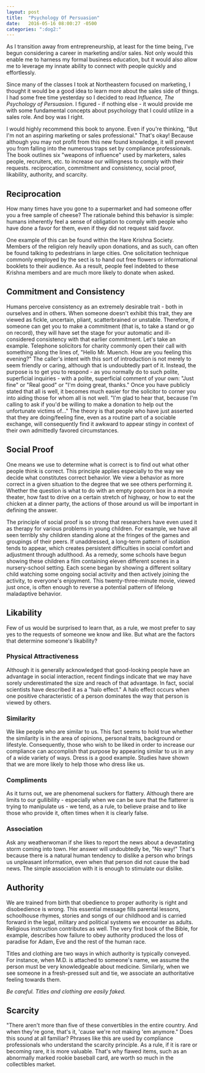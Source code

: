 ```yaml
---
layout: post
title:  "Psychology Of Persuasion"
date:   2016-05-16 08:00:27 -0500
categories: ":dog2:"
---
```


<p>As I transition away from entrepreneurship, at least for the time being, I've begun considering a career in marketing and/or sales. Not only would this enable me to harness my formal business education, but it would also allow me to leverage my innate ability to connect with people quickly and effortlessly.</p>

<p>Since many of the classes I took at Northeastern focused on marketing, I thought it would be a good idea to learn more about the sales side of things. I had some free time yesterday so I decided to read <em>Influence, The Psychology of Persuasion</em>. I figured - if nothing else - it would provide me with some fundamental concepts about psychology that I could utilize in a sales role. And boy was I right.</p>

<p>I would highly recommend this book to anyone. Even if you're thinking, "But I'm not an aspiring marketing or sales professional." That's okay! Because although you may not profit from this new found knowledge, it will prevent you from falling into the numerous traps set by compliance professionals. The book outlines six "weapons of influence" used by marketers, sales people, recruiters, etc. to increase our willingness to comply with their requests. reciprocation, commitment and consistency, social proof, likability, authority, and scarcity.</p>

<h2>Reciprocation</h2>

<p>How many times have you gone to a supermarket and had someone offer you a free sample of cheese? The rationale behind this behavior is simple: humans inherently feel a sense of obligation to comply with people who have done a favor for them, even if they did not request said favor.</p>

<p>One example of this can be found within the Hare Krishna Society. Members of the religion rely heavily upon donations, and as such, can often be found talking to pedestrians in large cities. One solicitation technique commonly employed by the sect is to hand out free flowers or informational booklets to their audience. As a result, people feel indebted to these Krishna members and are much more likely to donate when asked.</p>

<h2>Commitment and Consistency</h2>

<p>Humans perceive consistency as an extremely desirable trait - both in ourselves and in others. When someone doesn't exhibit this trait, they are viewed as fickle, uncertain, pliant, scatterbrained or unstable. Therefore, if someone can get you to make a commitment (that is, to take a stand or go on record), they will have set the stage for your automatic and ill-considered consistency with that earlier commitment. Let's take an example. Telephone solicitors for charity commonly open their call with something along the lines of, "Hello Mr. Muench. How are you feeling this evening?" The caller's intent with this sort of introduction is not merely to seem friendly or caring, although that is undoubtedly part of it. Instead, the purpose is to get you to respond - as you normally do to such polite, superficial inquiries - with a polite, superficial comment of your own: "Just fine" or "Real good" or "I'm doing great, thanks." Once you have publicly stated that all is well, it becomes much easier for the solicitor to corner you into aiding those for whom all is not well. "I'm glad to hear that, because I'm calling to ask if you'd be willing to make a donation to help out the unfortunate victims of..." The theory is that people who have just asserted that they are doing/feeling fine, even as a routine part of a sociable exchange, will consequently find it awkward to appear stingy in context of their own admittedly favored circumstances.</p>

<h2>Social Proof</h2>

<p>One means we use to determine what is correct is to find out what other people think is correct. This principle applies especially to the way we decide what constitutes correct behavior. We view a behavior as more correct in a given situation to the degree that we see others performing it. Whether the question is what to do with an empty popcorn box in a movie theater, how fast to drive on a certain stretch of highway, or how to eat the chicken at a dinner party, the actions of those around us will be important in defining the answer.</p>

<p>The principle of social proof is so strong that researchers have even used it as therapy for various problems in young children. For example, we have all seen terribly shy children standing alone at the fringes of the games and groupings of their peers. If unaddressed, a long-term pattern of isolation tends to appear, which creates persistent difficulties in social comfort and adjustment through adulthood. As a remedy, some schools have begun showing these children a film containing eleven different scenes in a nursery-school setting. Each scene began by showing a different solitary child watching some ongoing social activity and then actively joining the activity, to everyone's enjoyment. This twenty-three-minute movie, viewed just once, is often enough to reverse a potential pattern of lifelong maladaptive behavior.</p>

<h2>Likability</h2>

<p>Few of us would be surprised to learn that, as a rule, we most prefer to say yes to the requests of someone we know and like. But what are the factors that determine someone's likability?</p>

<h3>Physical Attractiveness</h3>

<p>Although it is generally acknowledged that good-looking people have an advantage in social interaction, recent findings indicate that we may have sorely underestimated the size and reach of that advantage. In fact, social scientists have described it as a "halo effect." A halo effect occurs when one positive characteristic of a person dominates the way that person is viewed by others.</p>

<h3>Similarity</h3>

<p>We like people who are similar to us. This fact seems to hold true whether the similarity is in the area of opinions, personal traits, background or lifestyle. Consequently, those who wish to be liked in order to increase our compliance can accomplish that purpose by appearing similar to us in any of a wide variety of ways. Dress is a good example. Studies have shown that we are more likely to help those who dress like us.</p>

<h3>Compliments</h3>

<p>As it turns out, we are phenomenal suckers for flattery. Although there are limits to our gullibility - especially when we can be sure that the flatterer is trying to manipulate us - we tend, as a rule, to believe praise and to like those who provide it, often times when it is clearly false.</p>

<h3>Association</h3>

<p>Ask any weatherwoman if she likes to report the news about a devastating storm coming into town. Her answer will undoubtedly be, "No way!" That's because there is a natural human tendency to dislike a person who brings us unpleasant information, even when that person did not cause the bad news. The simple association with it is enough to stimulate our dislike.</p>

<h2>Authority</h2>

<p>We are trained from birth that obedience to proper authority is right and disobedience is wrong. This essential message fills parental lessons, schoolhouse rhymes, stories and songs of our childhood and is carried forward in the legal, military and political systems we encounter as adults. Religious instruction contributes as well. The very first book of the Bible, for example, describes how failure to obey authority produced the loss of paradise for Adam, Eve and the rest of the human race.</p>

<p>Titles and clothing are two ways in which authority is typically conveyed. For instance, when M.D. is attached to someone's name, we assume the person must be very knowledgeable about medicine. Similarly, when we see someone in a fresh-pressed suit and tie, we associate an authoritative feeling towards them.</p>

<p style="font-style: italic">Be careful. Titles and clothing are easily faked.</p>

<h2>Scarcity</h2>

<p>"There aren't more than five of these convertibles in the entire country. And when they're gone, that's it, 'cause we're not making 'em anymore." Does this sound at all familiar? Phrases like this are used by compliance professionals who understand the scarcity principle. As a rule, if it is rare or becoming rare, it is more valuable. That's why flawed items, such as an abnormally marked rookie baseball card, are worth so much in the collectibles market.</p>
